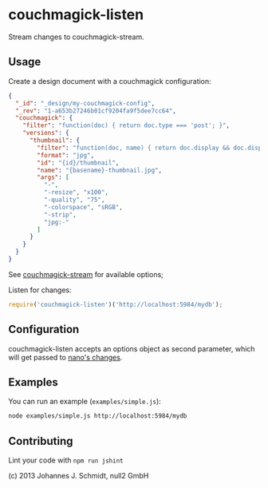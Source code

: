 couchmagick-listen
============
Stream changes to couchmagick-stream.

Usage
-----
Create a design document with a couchmagick configuration:
```json
{
  "_id": "_design/my-couchmagick-config",
  "_rev": "1-a653b27246b01cf9204fa9f5dee7cc64",
  "couchmagick": {
    "filter": "function(doc) { return doc.type === 'post'; }",
    "versions": {
      "thumbnail": {
        "filter": "function(doc, name) { return doc.display && doc.display.indexOf('overview') > -1; }",
        "format": "jpg",
        "id": "{id}/thumbnail",
        "name": "{basename}-thumbnail.jpg",
        "args": [
          "-",
          "-resize", "x100",
          "-quality", "75",
          "-colorspace", "sRGB",
          "-strip",
          "jpg:-"
        ]
      }
    }
  }
}
```
See [couchmagick-stream](https://github.com/null2/couchmagick-stream) for available options;

Listen for changes:
```js
require('couchmagick-listen')('http://localhost:5984/mydb');
```

Configuration
-------------
couchmagick-listen accepts an options object as second parameter, which will get
passed to
[nano's changes](https://github.com/dscape/nano#nanodbchangesname-params-callback).

Examples
--------
You can run an example (`examples/simple.js`):
```bash
node examples/simple.js http://localhost:5984/mydb
```

Contributing
------------
Lint your code with `npm run jshint`

(c) 2013 Johannes J. Schmidt, null2 GmbH
